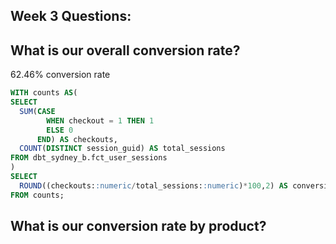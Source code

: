 
## Week 3 Questions:

## What is our overall conversion rate?
62.46% conversion rate
~~~~sql
WITH counts AS(
SELECT
  SUM(CASE
        WHEN checkout = 1 THEN 1
        ELSE 0
      END) AS checkouts,
  COUNT(DISTINCT session_guid) AS total_sessions
FROM dbt_sydney_b.fct_user_sessions
)
SELECT
  ROUND((checkouts::numeric/total_sessions::numeric)*100,2) AS conversion_rate
FROM counts;
~~~~

## What is our conversion rate by product?
~~~~sql



~~~~